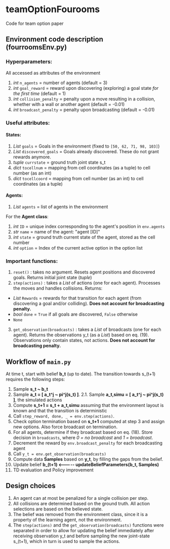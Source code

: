 # teamOptionFourooms
Code for team option paper

## Environment code description (fourroomsEnv.py)

### Hyperparameters:
All accessed as attributes of the environment
1. _int_ `n_agents` = number of agents (default = 3)
2. _int_ `goal_reward` = reward upon discovering (exploring) a goal state _for the first time_ (default = 1)
3. _int_ `collision_penalty` = penalty upon a move resulting in a collision, whether with a wall or another agent (default = -0.01)
4. _int_ `broadcast_penalty` = penalty upon broadcasting (default = -0.01)

### Useful attributes:
#### States:
1. _List_ `goals` = Goals in the environment (fixed to  `[50, 62, 71, 98, 103]`)
2. _List_ `discovered_goals` = Goals already discovered. These do not grant rewards anymore.
3. _tuple_ `currstate` = ground truth joint state s_t
4. _dict_ `tocellnum` = mapping from cell coordinates (as a tuple) to cell number (as an int)
5. _dict_ `tocellcoord` = mapping from cell number (as an int) to cell coordinates (as a tuple)

#### Agents:
1. _List_ `agents` = list of agents in the environment

For the **Agent class**:
1. _int_ `ID` = unique index corresponding to the agent's position in `env.agents`
2. _str_ `name` = name of the agent: "agent [ID]"
3. _int_ `state` = ground truth current state of the agent, stored as the cell number
4. _int_ `option` = Index of the current active option in the option list

### Important functions:
1. `reset()` : takes no argument. Resets agent positions and discovered goals. Returns initial joint state (_tuple_)
2. `step(actions)` : takes a _List_ of actions (one for each agent). Processes the moves and handles collisions. Returns:
  - _List_ `Rewards` = rewards for that transition for each agent (from discovering a goal and/or colliding).
  **Does not account for broadcasting penalty.**
  - _bool_ `done` = `True` if all goals are discovered, `False` otherwise
  - `None`
3. `get_observation(broadcasts)` : takes a _List_ of broadcasts (one for each agent). Returns the observations y_t 
(as a _List_) based on eq. (19). Observations only contain states, not actions. **Does not account for broadcasting penalty.**

## Workflow of `main.py`

At time t, start with belief **b_t** (up to date). The transition towards s_(t+1) requires the following steps:

1. Sample **s_t ~ b_t**
2. Sample **a_t = [ a_t^j ~ pi^j(s_t) ]**.    2.1.  Sample **a_t,simu = [ a_t^j ~ pi^j(s_t) ]**, the simulated actions
3. Compute  **s_t+1 = s_t + a_t,simu** assuming that the environment layout is known and that the transition is deterministic
4. Call `step_reward, done, _ = env.step(actions)`.
5. Check option termination based on **s_t+1** computed at step 3 and assign new options. Also force broadcast on termination.
6. For all agents, determine if they broadcast based on eq. (18). Store decision in `broadcasts`, where _0 = no broadcast_ and _1 = broadcast_.
7. Decrement the reward by `env.broadcast_penalty` for each broadcasting agent
8. Call `y_t = env.get_observation(broadcasts)`
9. Compute data **Samples** based on **y_t**, by filling the gaps from the belief. 
10. Update belief **b_(t+1) <----- updateBeliefParameters(b_t, Samples)**
11. TD evaluation and Policy improvement

## Design choices

1. An agent can at most be penalized for a single collision per step.
2. All collisions are determined based on the ground truth. All action selections are based on the believed state.
2. The belief was removed from the environment class, since it is a property of the learning agent, not the environment.
3. The `step(actions)` and the `get_observation(broadcasts)` functions were separated in order to allow for updating the
belief immediately after receiving observation y_t and before sampling the new joint-state s_(t+1), which in turn is used to sample the actions.


